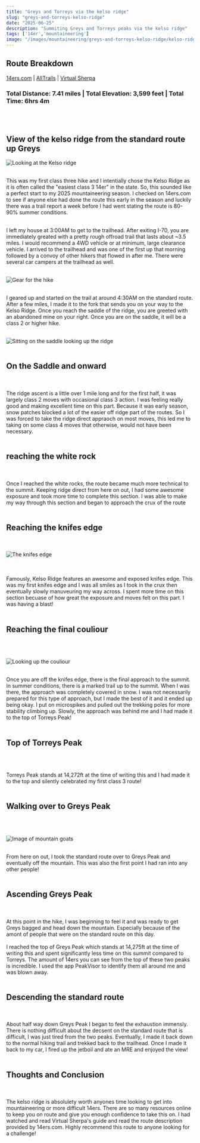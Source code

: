 ```yaml
---
title: "Greys and Torreys via the kelso ridge"
slug: "greys-and-torreys-kelso-ridge"
date: "2025-06-25"
description: "Summiting Greys and Torreys peaks via the kelso ridge"
tags: ['14er','mountaineering']
image: "/images/mountaineering/greys-and-torreys-kelso-ridge/kelso-ridge-from-standard-route-going-down-greys.jpg"
---
```

##  **Route Breakdown**
[14ers.com](https://www.14ers.com/route.php?route=torr4)  |  [AllTrails](https://www.14ers.com/route.php?route=torr4)  |  [Virtual Sherpa](https://www.14ers.com/route.php?route=torr4)

### Total Distance: 7.41 miles  |  Total Elevation: 3,599 feet  |  Total Time: 6hrs 4m  

<br></br>

## **View of the kelso ridge from the standard route up Greys**
![Looking at the Kelso ridge]( /images/mountaineering/greys-and-torreys-kelso-ridge/kelso-ridge-from-standard-route-going-down-greys.jpg )
<br></br>

This was my first class three hike and I intentially chose the Kelso Ridge as it is often called the "easiest class 3 14er" in the state. So, this sounded like a perfect start to my 2025 mountaineering season.
I checked on 14ers.com to see if anyone else had done the route this early in the season and luckily there was a trail report a week before I had went stating the route is 80-90% summer conditions.
<br></br>

I left my house at 3:00AM to get to the trailhead. After exiting I-70, you are immediately greated with a pretty rough offroad trail that lasts about ~3.5 miles. I would recommend a 4WD vehicle or at minimum, large clearance vehicle.
I arrived to the trailhead and was one of the first up that morning followed by a convoy of other hikers that flowed in after me. There were several car campers at the trailhead as well. 
<br></br>

![Gear for the hike]( /images/mountaineering/greys-and-torreys-kelso-ridge/gear.jpg )
<br></br>

I geared up and started on the trail at around 4:30AM on the standard route. After a few miles, I made it to the fork that sends you on your way to the Kelso Ridge.
Once you reach the saddle of the ridge, you are greeted with an abandoned mine on your right. Once you are on the saddle, it will be a class 2 or higher hike.
<br></br>

![Sitting on the saddle looking up the ridge]( /images/mountaineering/greys-and-torreys-kelso-ridge/looking-up-at-the-ridge.jpg )
<br></br>

## **On the Saddle and onward**
<br></br>
The ridge ascent is a little over 1 mile long and for the first half, it was largely class 2 moves with occasional class 3 action. I was feeling really good and making excellent time on this part. 
Because it was early season, snow patches blocked a lot of the easier off ridge part of the routes. So I was forced to take the ridge direct appraoch on most moves, this led me to taking on some class 4 moves that otherwise, would not have been necessary. 
<br></br>

## **reaching the white rock**
<br></br>
Once I reached the white rocks, the route became much more technical to the summit. Keeping ridge direct from here on out, I had some awesome exposure and took more time to complete this section.
I was able to make my way through this section and began to approach the crux of the route
<br></br> 

## **Reaching the knifes edge**
<br></br>
![The knifes edge]( /images/mountaineering/greys-and-torreys-kelso-ridge/arriving-to-the-couloir.jpg )

<br></br>
Famously, Kelso Ridge features an awesome and exposed knifes edge. This was my first knifes edge and I was all smiles as I took in the crux then eventually slowly manuveuring my way across. 
I spent more time on this section becuase of how great the exposure and moves felt on this part. I was having a blast!
<br></br> 

## **Reaching the final couliour**
<br></br>

![Looking up the couliour]( /images/mountaineering/greys-and-torreys-kelso-ridge/looking-up-the-couloir.jpg )
<br></br>

Once you are off the knifes edge, there is the final approach to the summit. In summer conditions, there is a marked trail up to the summit. When I was there, the approach was completely covered in snow. 
I was not necessarily prepared for this type of approach, but I made the best of it and it ended up being okay. I put on microspikes and pulled out the trekking poles for more stability climbing up. 
Slowly, the approach was behind me and I had made it to the top of Torreys Peak!
<br></br>

## **Top of Torreys Peak**
<br></br>

Torreys Peak stands at 14,272ft at the time of writing this and I had made it to the top and silently celebrated my first class 3 route!
<br></br>

## **Walking over to Greys Peak**
<br></br>

![Image of mountain goats]( /images/mountaineering/greys-and-torreys-kelso-ridge/mountain-goat.jpg )
<br></br>

From here on out, I took the standard route over to Greys Peak and eventually off the mountain. This was also the first point I had ran into any other people! 
<br></br>

## **Ascending Greys Peak**
<br></br>
At this point in the hike, I was beginning to feel it and was ready to get Greys bagged and head down the mountain. Especially because of the amont of people that were on the standard route on this day.
<br></br>
I reached the top of Greys Peak which stands at 14,275ft at the time of writing this and spent significantly less time on this summit compared to Torreys. The amount of 14ers you can see from the top of these two peaks is incredible. I used the app PeakVisor to identify them all around me and was blown away. 
<br></br>

## **Descending the standard route**
<br></br>
About half way down Greys Peak I began to feel the exhaustion immensly. There is nothing difficult about the decsent on the standard route that is difficult, I was just tired from the two peaks. Eventually, I made it back down to the normal hiking trail and trekked back to the trailhead. Once I made it back to my car, I fired up the jetboil and ate an MRE and enjoyed the view!
<br></br>

## **Thoughts and Conclusion**
<br></br>
The kelso ridge is absolulety worth anyones time looking to get into mountaineering or more difficult 14ers. There are so many resources online to keep you on route and give you enough confidence to take this on. I had watched and read Virtual Sherpa's guide and read the route description provided by 14ers.com. Highly recommend this route to anyone looking for a challenge!
<br></br>

